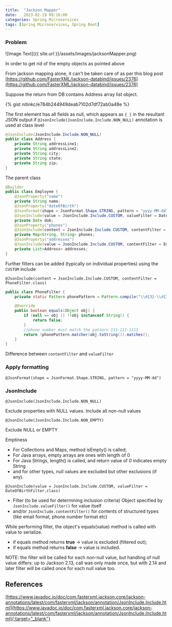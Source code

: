 ```yaml
---
title:  "Jackson Mapper"
date:   2023-02-19 09:16:00
categories: Spring Microservices
tags: [Spring Microservices, Spring Boot]
---
```


### Problem 

![Image Text]({{ site.url }}/assets/images/jacksonMapper.png)

In order to get rid of the empty objects as pointed above

From jackson mapping alone, it can't be taken care of as per this blog post [https://github.com/FasterXML/jackson-databind/issues/2376](https://github.com/FasterXML/jackson-databind/issues/2376)

Suppose the return from DB contains Address array list object. 

{% gist nitinkc/e784b244949deab7102d7df72ab0a48e %}

The first element has all fields as null,
which appears as `{ }` in the resultant JSON output if `@JsonInclude(JsonInclude.Include.NON_NULL)` annotation is used at class level

```java
@JsonInclude(JsonInclude.Include.NON_NULL)
public class Address {
    private String addressLine1;
    private String addressLine2;
    private String city;
    private String state;
    private String zip;
}
```

The parent class

```java
@Builder
public class Employee {
    @JsonProperty("name")
    private String name;
    @JsonProperty("dateOfBirth")
    @JsonFormat(shape = JsonFormat.Shape.STRING, pattern = "yyyy-MM-dd")
    @JsonInclude(value = JsonInclude.Include.CUSTOM, valueFilter = DateOfBirthFilter.class)
    private Date dob;
    @JsonProperty("phones")
    @JsonInclude(content = JsonInclude.Include.CUSTOM, contentFilter = PhoneFilter.class)
    private Map<String, String> phones;
    @JsonProperty("addresses")
    @JsonInclude(value = JsonInclude.Include.CUSTOM, contentFilter = EmptyListFilter.class)
    private List<Address> addresses;
}
```

Further filters can be added (typically on individual properties) using the `CUSTOM` include

`@JsonInclude(content = JsonInclude.Include.CUSTOM, contentFilter = PhoneFilter.class)`

```java
public class PhoneFilter {
    private static Pattern phonePattern = Pattern.compile("\\d{3}-\\d{3}-\\d{4}");//111-111-1111

    @Override
    public boolean equals(Object obj) {
        if (null == obj || !(obj instanceof String)) {
            return false;
        }
        //phone number must match the pattern 111-111-1111
        return !phonePattern.matcher(obj.toString()).matches();
    }
}
```

Difference between `contentFilter` and `valueFilter`

### Apply formatting
`@JsonFormat(shape = JsonFormat.Shape.STRING, pattern = "yyyy-MM-dd")`

### JsonInclude

`@JsonInclude(JsonInclude.Include.NON_NULL)`

Exclude properties with NULL values. Include all non-null values

`@JsonInclude(JsonInclude.Include.NON_EMPTY)`

Exclude NULL or EMPTY

Emptiness 
  * For Collections and Maps, method isEmpty() is called;
  * For Java arrays, empty arrays are ones with length of 0
  * For Java Strings, length() is called, and return value of 0 indicates empty String
  * and for other types, null values are excluded but other exclusions (if any).


`@JsonInclude(value = JsonInclude.Include.CUSTOM, valueFilter = DateOfBirthFilter.class)`

* Filter (to be used for determining inclusion criteria) Object specified by `JsonInclude.valueFilter()` for value itself
* and/or `JsonInclude.contentFilter()` for contents of structured types (like email format, phone number format etc)

While performing filter, the object's equals(value) method is called with value to serialize.
 * if equals method returns **true**   -> value is excluded (filtered out); 
 * if equals method returns **false**  -> value is included.


NOTE: the filter will be called for each non-null value, but handling of null value differs: up to Jackson 2.13, 
call was only made once, but with 2.14 and later filter will be called once for each null value too.

## References

[https://www.javadoc.io/doc/com.fasterxml.jackson.core/jackson-annotations/latest/com/fasterxml/jackson/annotation/JsonInclude.Include.html](https://www.javadoc.io/doc/com.fasterxml.jackson.core/jackson-annotations/latest/com/fasterxml/jackson/annotation/JsonInclude.Include.html){:target="_blank"}